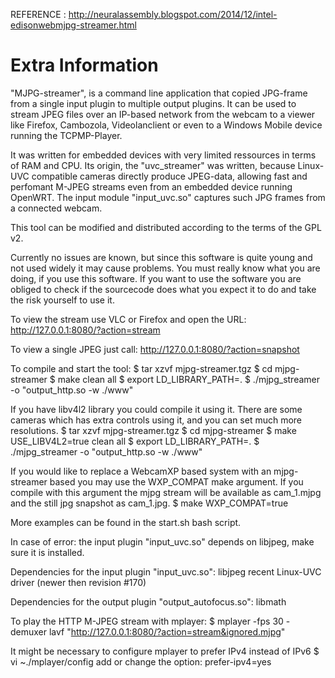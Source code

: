 
REFERENCE : http://neuralassembly.blogspot.com/2014/12/intel-edisonwebmjpg-streamer.html



#  Extra Information #
"MJPG-streamer", is a command line application that copied JPG-frame from a single input plugin to multiple output plugins. It can be used to stream JPEG files over an IP-based network from the webcam to a viewer like Firefox, Cambozola, Videolanclient or even to a Windows Mobile device running the TCPMP-Player.

It was written for embedded devices with very limited ressources in terms of RAM and CPU. Its origin, the "uvc_streamer" was written, because Linux-UVC compatible cameras directly produce JPEG-data, allowing fast and perfomant M-JPEG streams even from an embedded device running OpenWRT. The input module "input_uvc.so" captures such JPG frames from a connected webcam.

This tool can be modified and distributed according to the terms of the GPL v2.

Currently no issues are known, but since this software is quite young and not used widely it may cause problems. You must really know what you are doing, if you use this software. If you want to use the software you are obliged to check if the sourcecode does what you expect it to do and take the risk yourself to use it.

To view the stream use VLC or Firefox and open the URL:
http://127.0.0.1:8080/?action=stream

To view a single JPEG just call:
http://127.0.0.1:8080/?action=snapshot

To compile and start the tool:
$ tar xzvf mjpg-streamer.tgz
$ cd mjpg-streamer
$ make clean all
$ export LD_LIBRARY_PATH=.
$ ./mjpg_streamer -o "output_http.so -w ./www"

If you have libv4l2 library you could compile it using it.
There are some cameras which has extra controls using it, and you can set much more resolutions.
$ tar xzvf mjpg-streamer.tgz
$ cd mjpg-streamer
$ make USE_LIBV4L2=true clean all
$ export LD_LIBRARY_PATH=.
$ ./mjpg_streamer -o "output_http.so -w ./www"

If you would like to replace a WebcamXP based system with an mjpg-streamer based you may use the
WXP_COMPAT make argument. If you compile with this argument the mjpg stream will be available as cam_1.mjpg and the
still jpg snapshot as cam_1.jpg.
$ make WXP_COMPAT=true


More examples can be found in the start.sh bash script.

In case of error:
 the input plugin "input_uvc.so" depends on libjpeg, make sure it is installed.

Dependencies for the input plugin "input_uvc.so":
 libjpeg
 recent Linux-UVC driver (newer then revision #170)

Dependencies for the output plugin "output_autofocus.so":
 libmath


To play the HTTP M-JPEG stream with mplayer:
$ mplayer -fps 30 -demuxer lavf "http://127.0.0.1:8080/?action=stream&ignored.mjpg"

It might be necessary to configure mplayer to prefer IPv4 instead of IPv6
$ vi ~./mplayer/config
add or change the option: prefer-ipv4=yes
